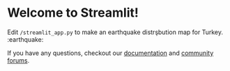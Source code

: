 # Welcome to Streamlit!

Edit `/streamlit_app.py` to make an earthquake distrşbution map for Turkey. :earthquake:

If you have any questions, checkout our [documentation](https://docs.streamlit.io) and [community
forums](https://discuss.streamlit.io).
